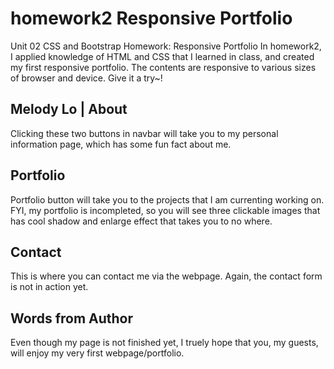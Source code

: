 # homework2 Responsive Portfolio
Unit 02 CSS and Bootstrap Homework: Responsive Portfolio
In homework2, I applied knowledge of HTML and CSS that I learned in class, and created my first responsive portfolio. 
The contents are responsive to various sizes of browser and device. Give it a try~!

## Melody Lo | About
Clicking these two buttons in navbar will take you to my personal information page, which has some fun fact about me.

## Portfolio
Portfolio button will take you to the projects that I am currenting working on. 
FYI, my portfolio is incompleted, so you will see three clickable images that has cool shadow and enlarge effect that takes you to no where. 

## Contact
This is where you can contact me via the webpage. Again, the contact form is not in action yet.

## Words from Author
Even though my page is not finished yet, I truely hope that you, my guests, will enjoy my very first webpage/portfolio.
